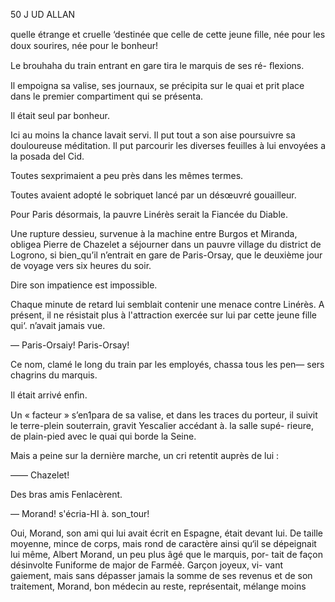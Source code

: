 50 J UD ALLAN

quelle étrange et cruelle ‘destinée que celle de cette jeune ﬁlle, née pour les
doux sourires, née pour le bonheur!

Le brouhaha du train entrant en gare tira le marquis de ses ré-
ﬂexions.

Il empoigna sa valise, ses journaux, se précipita sur le quai et prit place
dans le premier compartiment qui se présenta.

Il était seul par bonheur.

Ici au moins la chance lavait servi. Il put tout a son aise poursuivre sa
douloureuse méditation. Il put parcourir les diverses feuilles à lui envoyées
a la posada del Cid.

Toutes sexprimaient a peu près dans les mêmes termes.

Toutes avaient adopté le sobriquet lancé par un désœuvré gouailleur.

Pour Paris désormais, la pauvre Linérès serait la Fiancée du Diable.

Une rupture dessieu, survenue à la machine entre Burgos et Miranda,
obligea Pierre de Chazelet a séjourner dans un pauvre village du district de
Logrono, si bien_qu’il n’entrait en gare de Paris-Orsay, que le deuxième
jour de voyage vers six heures du soir.

Dire son impatience est impossible.

Chaque minute de retard lui semblait contenir une menace contre Linérès.
A présent, il ne résistait plus à l'attraction exercée sur lui par cette jeune
fille qui‘. n’avait jamais vue.

— Paris-Orsaiy! Paris-Orsay!

Ce nom, clamé le long du train par les employés, chassa tous les pen—
sers chagrins du marquis.

Il était arrivé enﬁn.

Un « facteur » s’en1para de sa valise, et dans les traces du porteur, il
suivit le terre-plein souterrain, gravit Yescalier accédant à. la salle supé-
rieure, de plain-pied avec le quai qui borde la Seine.

Mais a peine sur la dernière marche, un cri retentit auprès de lui :

—— Chazelet!

Des bras amis Fenlacèrent.

— Morand! s'écria-HI à. son_tour!

Oui, Morand, son ami qui lui avait écrit en Espagne, était devant lui.
De taille moyenne, mince de corps, mais rond de caractère ainsi qu‘il se
dépeignait lui même, Albert Morand, un peu plus âgé que le marquis, por-
tait de façon désinvolte Funiforme de major de Farméè. Garçon joyeux, vi-
vant gaiement, mais sans dépasser jamais la somme de ses revenus et de
son traitement, Morand, bon médecin au reste, représentait, mélange moins

